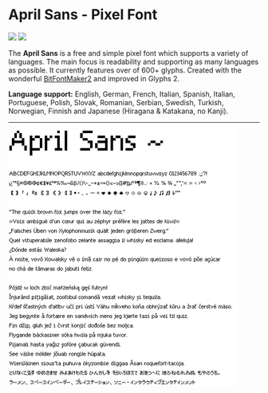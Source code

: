 # April Sans - Pixel Font

![](https://img.shields.io/badge/License-OFL%201.1-lightgrey.svg) ![](https://img.shields.io/badge/version-1.001-brightgreen.svg)

The **April Sans** is a free and simple pixel font which supports a variety of languages. The main focus is readability and supporting as many languages as possible. It currently features over of 600+ glyphs. Created with the wonderful [BitFontMaker2](https://www.pentacom.jp/pentacom/bitfontmaker2/#) and improved in Glyphs 2.

**Language support:** English, German, French, Italian, Spanish, Italian, Portuguese, Polish, Slovak, Romanian, Serbian, Swedish, Turkish, Norwegian, Finnish and Japanese (Hiragana & Katakana, no Kanji).

---

![](Examples/april-sans-example.png)
